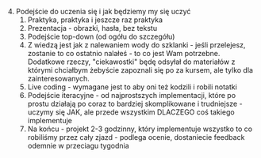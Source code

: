 4. Podejście do uczenia się i jak będziemy my się uczyć
	1. Praktyka, praktyka i jeszcze raz praktyka
	3. Prezentacja - obrazki, hasła, bez tekstu
	4. Podejście top-down (od ogółu do szczegółu)
	5. Z wiedzą jest jak z nalewaniem wody do szklanki - jeśli przelejesz, zostanie to co ostatnio nalałeś - to co jest Wam potrzebne. Dodatkowe rzeczy, "ciekawostki" będę odsyłał do materiałów z którymi chciałbym żebyście zapoznali się po za kursem, ale tylko dla zainteresowanych.
	7. Live coding - wymagane jest to aby oni też kodzili i robili notatki
	8. Podejście iteracyjne - od najprostszych implementacji, które po prostu działają po coraz to bardziej skomplikowane i trudniejsze - uczymy się JAK, ale przede wszystkim DLACZEGO coś takiego implementuje
	9. Na końcu - projekt 2-3 godzinny, który implementuje wszystko to co robiliśmy przez cały zjazd - podlega ocenie, dostaniecie feedback odemnie w przeciagu tygodnia